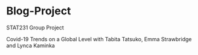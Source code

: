 # Blog-Project
STAT231 Group Project

Covid-19 Trends on a Global Level with Tabita Tatsuko, Emma Strawbridge and Lynca Kaminka
